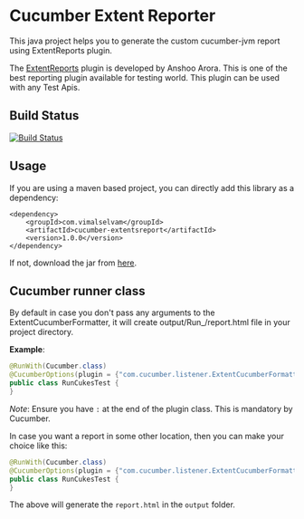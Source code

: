 # Cucumber Extent Reporter

This java project helps you to generate the custom cucumber-jvm report using ExtentReports plugin.

The [ExtentReports](http://extentreports.relevantcodes.com/) plugin is developed by Anshoo Arora. This is one of the best reporting plugin available for testing world. This plugin can be used with any Test Apis.

## Build Status
[![Build Status](https://travis-ci.org/email2vimalraj/CucumberExtentReporter.svg?branch=master)](https://travis-ci.org/email2vimalraj/CucumberExtentReporter)

## Usage
If you are using a maven based project, you can directly add this library as a dependency:

```
<dependency>
    <groupId>com.vimalselvam</groupId>
    <artifactId>cucumber-extentsreport</artifactId>
    <version>1.0.0</version>
</dependency>
```

If not, download the jar from [here](http://search.maven.org/remotecontent?filepath=com/vimalselvam/cucumber-extentsreport/1.0.0/cucumber-extentsreport-1.0.0.jar).

## Cucumber runner class
By default in case you don't pass any arguments to the ExtentCucumberFormatter, it will create output/Run_<unique timestamp>/report.html file in your project directory.

**Example**:
```java
@RunWith(Cucumber.class)
@CucumberOptions(plugin = {"com.cucumber.listener.ExtentCucumberFormatter:"})
public class RunCukesTest {
}
```

*Note*: Ensure you have `:` at the end of the plugin class. This is mandatory by Cucumber.

In case you want a report in some other location, then you can make your choice like this:

```java
@RunWith(Cucumber.class)
@CucumberOptions(plugin = {"com.cucumber.listener.ExtentCucumberFormatter:output/report.html"})
public class RunCukesTest {
}
```

The above will generate the `report.html` in the `output` folder.